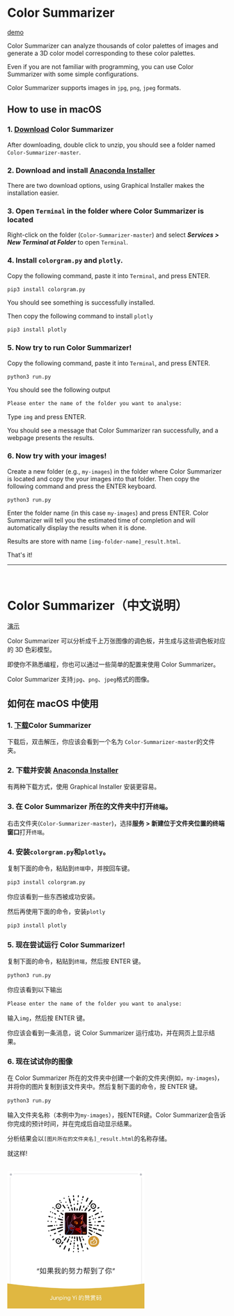 # Color Summarizer

[demo](https://jpcolor.netlify.app/)

Color Summarizer can analyze thousands of color palettes of images and generate a 3D color model corresponding to these color palettes.

Even if you are not familiar with programming, you can use Color Summarizer with some simple configurations.

Color Summarizer supports images in `jpg`, `png`, `jpeg` formats.

## How to use in macOS

### 1. [Download](https://github.com/Itsukay/Color-Summarizer/archive/master.zip) Color Summarizer

After downloading, double click to unzip, you should see a folder named `Color-Summarizer-master`.

### 2. Download and install [Anaconda Installer](https://www.anaconda.com/products/individual)

There are two download options, using Graphical Installer makes the installation easier.

### 3. Open `Terminal` in the folder where Color Summarizer is located

Right-click on the folder (`Color-Summarizer-master`) and select **_Services > New Terminal at Folder_** to open `Terminal`.

### 4. Install `colorgram.py` and `plotly`.

Copy the following command, paste it into `Terminal`, and press ENTER.

```bash
pip3 install colorgram.py
```

You should see something is successfully installed.

Then copy the following command to install `plotly`

```bash
pip3 install plotly
```

### 5. Now try to run Color Summarizer!

Copy the following command, paste it into `Terminal`, and press ENTER.

```bash
python3 run.py
```

You should see the following output

```bash
Please enter the name of the folder you want to analyse:
```

Type `img` and press ENTER.

You should see a message that Color Summarizer ran successfully, and a webpage presents the results.

### 6. Now try with your images!

Create a new folder (e.g., `my-images`) in the folder where Color Summarizer is located and copy the your images into that folder. Then copy the following command and press the ENTER keyboard.

```bash
python3 run.py
```

Enter the folder name (in this case `my-images`) and press ENTER. Color Summarizer will tell you the estimated time of completion and will automatically display the results when it is done.

Results are store with name `[img-folder-name]_result.html`.

That's it!

****
<br>

# Color Summarizer（中文说明）

[演示](https://jpcolor.netlify.app/)

Color Summarizer 可以分析成千上万张图像的调色板，并生成与这些调色板对应的 3D 色彩模型。

即使你不熟悉编程，你也可以通过一些简单的配置来使用 Color Summarizer。

Color Summarizer 支持`jpg`、`png`、`jpeg`格式的图像。

## 如何在 macOS 中使用

### 1. [下载](https://github.com/Itsukay/Color-Summarizer/archive/master.zip)Color Summarizer

下载后，双击解压，你应该会看到一个名为 `Color-Summarizer-master`的文件夹。

### 2. 下载并安装 [Anaconda Installer](https://www.anaconda.com/products/individual)

有两种下载方式，使用 Graphical Installer 安装更容易。

### 3. 在 Color Summarizer 所在的文件夹中打开`终端`。

右击文件夹(`Color-Summarizer-master`)，选择**服务 > 新建位于文件夹位置的终端窗口**打开`终端`。

### 4. 安装`colorgram.py`和`plotly`。

复制下面的命令，粘贴到`终端`中，并按回车键。

```bash
pip3 install colorgram.py
```

你应该看到一些东西被成功安装。

然后再使用下面的命令，安装`plotly`

```bash
pip3 install plotly
```

### 5. 现在尝试运行 Color Summarizer!

复制下面的命令，粘贴到`终端`，然后按 ENTER 键。

```bash
python3 run.py
```

你应该看到以下输出

```bash
Please enter the name of the folder you want to analyse:
```

输入`img`，然后按 ENTER 键。

你应该会看到一条消息，说 Color Summarizer 运行成功，并在网页上显示结果。

### 6. 现在试试你的图像

在 Color Summarizer 所在的文件夹中创建一个新的文件夹(例如，`my-images`)，并将你的图片复制到该文件夹中。然后复制下面的命令，按 ENTER 键。

```bash
python3 run.py
```

输入文件夹名称（本例中为`my-images`），按ENTER键。Color Summarizer会告诉你完成的预计时间，并在完成后自动显示结果。

分析结果会以`[图片所在的文件夹名]_result.html`的名称存储。

就这样!

<br>
<img src="tips.jpg" width=315 ></img>